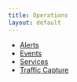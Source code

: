 ```yaml
---
title: Operations
layout: default
---
```

* <a href="/docs/configuration-guide/operations/alerts/">Alerts</a>
* <a href="/docs/configuration-guide/operations/events/">Events</a>
* <a href="/docs/configuration-guide/operations/services/">Services</a>
* <a href="/docs/configuration-guide/operations/traffic-capture/">Traffic Capture</a>  